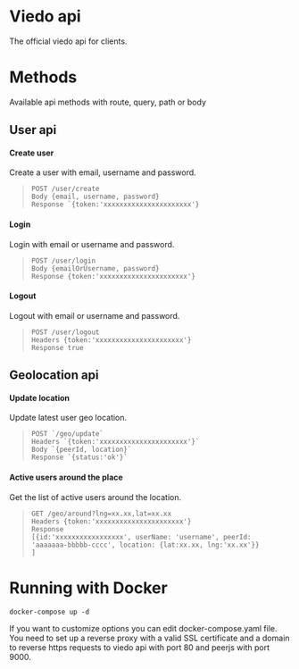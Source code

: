   

# Viedo api  
  

The official viedo api for clients.  
  

# Methods
Available api methods with route, query, path or body
## User api
#### Create user 
Create a user with email, username and password.
<blockquote>

    POST /user/create
    Body {email, username, password}
    Response `{token:'xxxxxxxxxxxxxxxxxxxxxx'}
</blockquote>

#### Login 
Login with email or username and password.
<blockquote>

    POST /user/login
    Body {emailOrUsername, password}
    Response {token:'xxxxxxxxxxxxxxxxxxxxxx'}
</blockquote>

#### Logout 
Logout with email or username and password.
<blockquote>

    POST /user/logout
    Headers {token:'xxxxxxxxxxxxxxxxxxxxxx'}
    Response true
</blockquote>


## Geolocation api
#### Update location 
Update latest user geo location.
<blockquote>

    POST `/geo/update`
    Headers `{token:'xxxxxxxxxxxxxxxxxxxxxx'}`
    Body `{peerId, location}`
    Response `{status:'ok'}`
</blockquote>

#### Active users around the place 
Get the list of active users around the location.
<blockquote>

    GET /geo/around?lng=xx.xx,lat=xx.xx
    Headers {token:'xxxxxxxxxxxxxxxxxxxxxx'}
    Response 
    [{id:'xxxxxxxxxxxxxxxxx', userName: 'username', peerId: 'aaaaaaa-bbbbb-cccc', location: {lat:xx.xx, lng:'xx.xx'}}
    ]
</blockquote>

# Running with Docker

`docker-compose up -d`

If you want to customize options you can edit docker-compose.yaml file.  
You need to set up a reverse proxy with a valid SSL certificate and a domain to reverse https requests to viedo api with port 80 and peerjs with port 9000.


